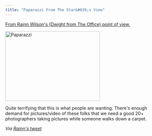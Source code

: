 ```yaml
---
title: "Paparazzi From The Star&#039;s View"
---
```

<p><a href="https://rainn.posterous.com/red-carpet-from-my-pov">From Rainn Wilson's (Dwight from The Office) point of view.</a></p>
<p><img src="https://chrisenns.com/wp-content/uploads/2009/05/picture-21-300x221.png" alt="Paparazzi" title="Paparazzi" width="300" height="221" class="aligncenter size-medium wp-image-1656" /></p>
<p>Quite terrifying that this is what people are wanting.  There's enough demand for pictures/video of these folks that we need a good 20+ photographers taking pictures while someone walks down a carpet.</p>
<p><em>Via <a href="https://twitter.com/rainnwilson/status/1977129446">Rainn's tweet</a></em></p>

